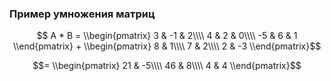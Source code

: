 ### Пример умножения матриц

$$ A * B = \\begin{pmatrix}
3 & -1 & 2\\\\
4 &  2 & 0\\\\
-5 &  6 & 1
\\end{pmatrix} +
\\begin{pmatrix}
8 & 1\\\\
7 & 2\\\\
2 & -3
\\end{pmatrix}$$

$$=
\\begin{pmatrix}
21 & -5\\\\
46 & 8\\\\
4 & 4
\\end{pmatrix}$$